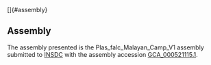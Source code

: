 []{#assembly}

Assembly
--------

The assembly presented is the Plas\_falc\_Malayan\_Camp\_V1 assembly
submitted to [INSDC](http://www.insdc.org) with the assembly accession
[GCA\_000521115.1](http://www.ebi.ac.uk/ena/data/view/GCA_000521115.1).
